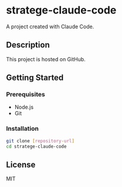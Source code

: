 # stratege-claude-code

A project created with Claude Code.

## Description

This project is hosted on GitHub.

## Getting Started

### Prerequisites

- Node.js
- Git

### Installation

```bash
git clone [repository-url]
cd stratege-claude-code
```

## License

MIT